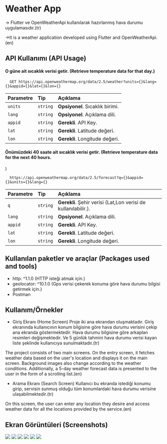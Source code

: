 
# Weather App

-> Flutter ve OpenWeatherApi kullanılarak hazırlanmış hava durumu uygulamasıdır.(tr)

->It is a weather application developed using Flutter and OpenWeatherApi.(en)




## API Kullanımı (API Usage)

#### O güne ait sıcaklık verisi getir. (Retrieve temperature data for that day.)

```http
  GET https://api.openweathermap.org/data/2.5/weather?units={}&lang={}&appid={}&lat={}&lon={}
```

| Parametre | Tip     | Açıklama                |
| :-------- | :------- | :------------------------- |
| `units` | `string` | **Opsiyonel**. Sıcaklık birimi. |
| `lang` | `string` | **Opsiyonel**. Açıklama dili. |
| `appid` | `string` | **Gerekli**. API Key. |
| `lat` | `string` | **Gerekli**. Latitude değeri. |
| `lon` | `string` | **Gerekli**. Longitude değeri. |


#### Önümüzdeki 40 saate ait sıcaklık verisi getir. (Retrieve temperature data for the next 40 hours.

)

```http
  https://api.openweathermap.org/data/2.5/forecast?q={}&appid={}&units={}&lang={}
```

| Parametre | Tip     | Açıklama                |
| :-------- | :------- | :------------------------- |
| `q` | `string` | **Gerekli**. Şehir verisi (Lat,Lon verisi de kullanılabilir.). |
| `lang` | `string` | **Opsiyonel**. Açıklama dili. |
| `appid` | `string` | **Gerekli**. API Key. |
| `lat` | `string` | **Gerekli**. Latitude değeri. |
| `lon` | `string` | **Gerekli**. Longitude değeri. |
  
## Kullanılan paketler ve araçlar (Packages used and tools)

- http: ^1.1.0 (HTTP isteği atmak için.)
- geolocator: ^10.1.0 (Gps verisi çekerek konuma göre hava durumu bilgisi getirmek için.)
- Postman


  
## Kullanım/Örnekler

- Giriş Ekranı (Home Screen)
Proje iki ana ekrandan oluşmaktadır. Giriş ekranında kullanıcının konum bilgisine göre hava durumu verisini çekip ana ekranda göstermektedir. Hava durumu bilgisine göre arkaplan resimleri değişmektedir. Ve 5 günlük tahmini hava durumu verisi kayan liste şeklinde kullanıcıya sunulmaktadır.(tr)

The project consists of two main screens. On the entry screen, it fetches weather data based on the user's location and displays it on the main screen. Background images also change according to the weather conditions. Additionally, a 5-day weather forecast data is presented to the user in the form of a scrolling list.(en)

- Arama Ekranı (Search Screen)
Kullanıcı bu ekranda istediği konumu girip, servisin sunmuş olduğu tüm konumlardaki hava durumu verisine ulaşabilmektedir.(tr)


On this screen, the user can enter any location they desire and access weather data for all the locations provided by the service.(en)

## Ekran Görüntüleri (Screenshots)
<img src="ProjectSS/izmir.png" width="auto">
<img src="ProjectSS/london.png" width="auto">
<img src="ProjectSS/Gaziantep.png" width="auto">
<img src="ProjectSS/sehir sec.png" width="auto">
<img src="ProjectSS/allrequest.png" width="auto">
<img src="ProjectSS/latlonall.png" width="auto">



  
